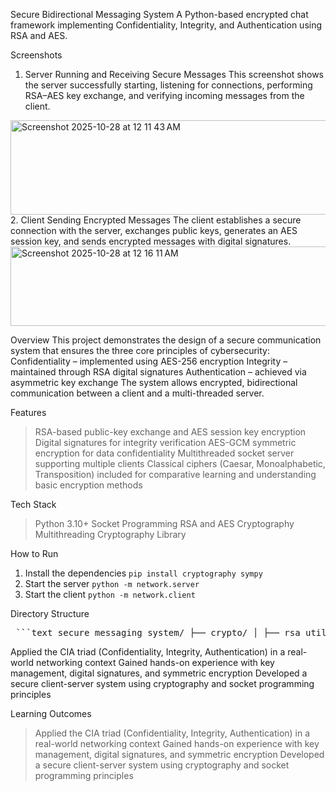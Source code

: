 Secure Bidirectional Messaging System
A Python-based encrypted chat framework implementing Confidentiality, Integrity, and Authentication using RSA and AES.

Screenshots
1. Server Running and Receiving Secure Messages
This screenshot shows the server successfully starting, listening for connections, performing RSA–AES key exchange, and verifying incoming messages from the client.
<img width="672" height="151" alt="Screenshot 2025-10-28 at 12 11 43 AM" src="https://github.com/user-attachments/assets/9c90f77d-607d-47f9-b41e-e596fdc5e742" />
2. Client Sending Encrypted Messages
The client establishes a secure connection with the server, exchanges public keys, generates an AES session key, and sends encrypted messages with digital signatures.
<img width="634" height="127" alt="Screenshot 2025-10-28 at 12 16 11 AM" src="https://github.com/user-attachments/assets/c17bc935-5078-48be-85a0-da31663c504b" />


Overview
This project demonstrates the design of a secure communication system that ensures the three core principles of cybersecurity:
Confidentiality – implemented using AES-256 encryption
Integrity – maintained through RSA digital signatures
Authentication – achieved via asymmetric key exchange
The system allows encrypted, bidirectional communication between a client and a multi-threaded server.

Features
>RSA-based public-key exchange and AES session key encryption
>Digital signatures for integrity verification
>AES-GCM symmetric encryption for data confidentiality
>Multithreaded socket server supporting multiple clients
>Classical ciphers (Caesar, Monoalphabetic, Transposition) included for comparative learning and understanding basic encryption methods

Tech Stack
>Python 3.10+
>Socket Programming
>RSA and AES Cryptography
>Multithreading
>Cryptography Library

How to Run
1. Install the dependencies
   ```pip install cryptography sympy```
2. Start the server
   ```python -m network.server```
3. Start the client
   ```python -m network.client```

Directory Structure   
<pre> ```text secure_messaging_system/ ├── crypto/ │ ├── rsa_utils.py │ ├── aes_utils.py │ └── classical_ciphers.py ├── network/ │ ├── server.py │ └── client.py └── README.md ``` </pre>

Applied the CIA triad (Confidentiality, Integrity, Authentication) in a real-world networking context
Gained hands-on experience with key management, digital signatures, and symmetric encryption
Developed a secure client-server system using cryptography and socket programming principles

Learning Outcomes
>Applied the CIA triad (Confidentiality, Integrity, Authentication) in a real-world networking context
>Gained hands-on experience with key management, digital signatures, and symmetric encryption
>Developed a secure client-server system using cryptography and socket programming principles

   
   
